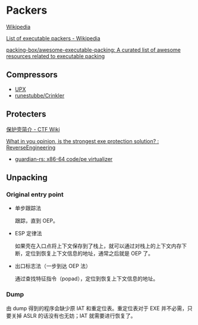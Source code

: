# Packers
[Wikipedia](https://en.wikipedia.org/wiki/Executable_compression)

[List of executable packers - Wikipedia](https://en.wikipedia.org/wiki/Executable_compression#List_of_executable_packers)

[packing-box/awesome-executable-packing: A curated list of awesome resources related to executable packing](https://github.com/packing-box/awesome-executable-packing)

## Compressors
- [UPX](UPX/README.md)
- [runestubbe/Crinkler](https://github.com/runestubbe/Crinkler)

## Protecters
[保护壳简介 - CTF Wiki](https://ctf-wiki.org/reverse/windows/unpack/packer-introduction/)

[What in you opinion, is the strongest exe protection solution? : ReverseEngineering](https://www.reddit.com/r/ReverseEngineering/comments/h26cm/what_in_you_opinion_is_the_strongest_exe/)

- [guardian-rs: x86-64 code/pe virtualizer](https://github.com/felix-rs/guardian-rs)

## Unpacking
### Original entry point
- 单步跟踪法
  
  跟踪，直到 OEP。

- ESP 定律法
  
  如果壳在入口点将上下文保存到了栈上，就可以通过对栈上的上下文内存下断，定位到恢复上下文信息的地址，通常之后就是 OEP 了。

- 出口标志法（一步到达 OEP 法）

  通过查找特征指令（popad），定位到恢复上下文信息的地址。

### Dump
由 dump 得到的程序会缺少原 IAT 和重定位表。重定位表对于 EXE 并不必需，只要关掉 ASLR 的话没有也无妨；IAT 就需要进行恢复了。